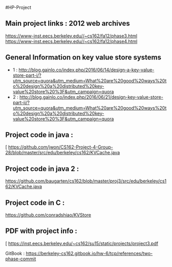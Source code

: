 
#HP-Project

Main project links : 2012 web archives
-------------------------------------------

https://www-inst.eecs.berkeley.edu//~cs162/fa12/phase3.html
https://www-inst.eecs.berkeley.edu//~cs162/fa12/phase4.html


General Information on key value store systems 
-----------------------------------------------


 * 1 : http://blog.gainlo.co/index.php/2016/06/14/design-a-key-value-store-part-i/?utm_source=quora&utm_medium=What%20are%20good%20ways%20to%20design%20a%20distributed%20key-value%20store%20%3F&utm_campaign=quora
 * 2 : http://blog.gainlo.co/index.php/2016/06/21/design-key-value-store-part-ii/?utm_source=quora&utm_medium=What%20are%20good%20ways%20to%20design%20a%20distributed%20key-value%20store%20%3F&utm_campaign=quora


Project code in java : 
-----------------------

[ https://github.com/jwon/CS162-Project-4-Group-28/blob/master/src/edu/berkeley/cs162/KVCache.java


Project code in java 2 :
--------------------------
https://github.com/baugarten/cs162/blob/master/proj3/src/edu/berkeley/cs162/KVCache.java
 
Project code in C : 
---------------------
https://github.com/conradshiao/KVStore

PDF with project info : 
-----------------------------
[ https://inst.eecs.berkeley.edu/~cs162/su15/static/projects/project3.pdf


GitBook : 
https://berkeley-cs162.gitbook.io/hw-6/tcp/references/two-phase-commit
